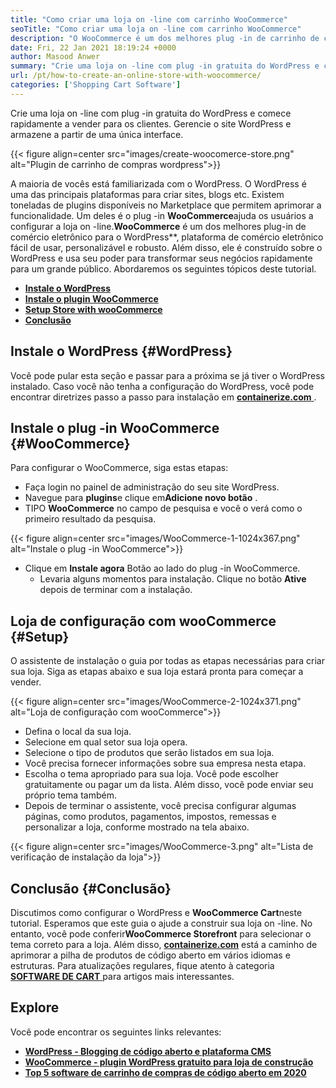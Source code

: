 ```yaml
---
title: "Como criar uma loja on -line com carrinho WooCommerce" 
seoTitle: "Como criar uma loja on -line com carrinho WooCommerce" 
description: "O WooCommerce é um dos melhores plug -in de carrinho de compras do WordPress por criar uma loja on -line. Ajuda as empresas a expandir os negócios em larga escala." 
date: Fri, 22 Jan 2021 18:19:24 +0000
author: Masood Anwer
summary: "Crie uma loja on -line com plug -in gratuita do WordPress e comece rapidamente a vender para os clientes. Gerencie o site WordPress e armazene a partir de uma única interface." 
url: /pt/how-to-create-an-online-store-with-woocommerce/
categories: ['Shopping Cart Software']
---
```


Crie uma loja on -line com plug -in gratuita do WordPress e comece rapidamente a vender para os clientes. Gerencie o site WordPress e armazene a partir de uma única interface.

{{< figure align=center src="images/create-woocomerce-store.png" alt="Plugin de carrinho de compras wordpress">}}

A maioria de vocês está familiarizada com o WordPress. O WordPress é uma das principais plataformas para criar sites, blogs etc. Existem toneladas de plugins disponíveis no Marketplace que permitem aprimorar a funcionalidade. Um deles é o plug -in **WooCommerce**ajuda os usuários a configurar a loja on -line.**WooCommerce** é um dos melhores plug-in de comércio eletrônico para o WordPress**, plataforma de comércio eletrônico fácil de usar, personalizável e robusto. Além disso, ele é construído sobre o WordPress e usa seu poder para transformar seus negócios rapidamente para um grande público.
Abordaremos os seguintes tópicos deste tutorial.
* [ **Instale o WordPress** ][1]
* [ **Instale o plugin WooCommerce** ][2]
* [ **Setup Store with wooCommerce** ][3]
* [ **Conclusão** ][4]

## Instale o WordPress {#WordPress}

Você pode pular esta seção e passar para a próxima se já tiver o WordPress instalado. Caso você não tenha a configuração do WordPress, você pode encontrar diretrizes passo a passo para instalação em [ **containerize.com** ][5].

## Instale o plug -in WooCommerce {#WooCommerce}

Para configurar o WooCommerce, siga estas etapas:
  * Faça login no painel de administração do seu site WordPress.
* Navegue para **plugins**e clique em**Adicione novo botão** .
* TIPO **WooCommerce** no campo de pesquisa e você o verá como o primeiro resultado da pesquisa.

{{< figure align=center src="images/WooCommerce-1-1024x367.png" alt="Instale o plug -in WooCommerce">}}

* Clique em **Instale agora** Botão ao lado do plug -in WooCommerce.
  * Levaria alguns momentos para instalação. Clique no botão **Ative** depois de terminar com a instalação.

## Loja de configuração com wooCommerce {#Setup}

O assistente de instalação o guia por todas as etapas necessárias para criar sua loja. Siga as etapas abaixo e sua loja estará pronta para começar a vender.

{{< figure align=center src="images/WooCommerce-2-1024x371.png" alt="Loja de configuração com wooCommerce">}}

  * Defina o local da sua loja.
  * Selecione em qual setor sua loja opera.
  * Selecione o tipo de produtos que serão listados em sua loja.
  * Você precisa fornecer informações sobre sua empresa nesta etapa.
  * Escolha o tema apropriado para sua loja. Você pode escolher gratuitamente ou pagar um da lista. Além disso, você pode enviar seu próprio tema também.
  * Depois de terminar o assistente, você precisa configurar algumas páginas, como produtos, pagamentos, impostos, remessas e personalizar a loja, conforme mostrado na tela abaixo.

{{< figure align=center src="images/WooCommerce-3.png" alt="Lista de verificação de instalação da loja">}}


## Conclusão {#Conclusão}

Discutimos como configurar o WordPress e **WooCommerce Cart**neste tutorial. Esperamos que este guia o ajude a construir sua loja on -line. No entanto, você pode conferir**WooCommerce Storefront** para selecionar o tema correto para a loja.
Além disso, [ **containerize.com**][6] está a caminho de aprimorar a pilha de produtos de código aberto em vários idiomas e estruturas. Para atualizações regulares, fique atento à categoria [**SOFTWARE DE CART** ][7] para artigos mais interessantes.

## Explore
Você pode encontrar os seguintes links relevantes:
* [ **WordPress - Blogging de código aberto e plataforma CMS** ][5]
* [ **WooCommerce - plugin WordPress gratuito para loja de construção** ][8]
* [ **Top 5 software de carrinho de compras de código aberto em 2020** ][9]



[1]: #WordPress
[2]: #WooCommerce
[3]: #Setup
[4]: #Conclusion
[5]: https://products.containerize.com/blogging/wordpress
[6]: https://containerize.com
[7]: https://blog.containerize.com/category/shopping-cart-software/
[8]: https://products.containerize.com/ecommerce/woocommerce
[9]: https://blog.containerize.com/2020/11/27/top-5-open-source-shopping-cart-software-in-2020/
